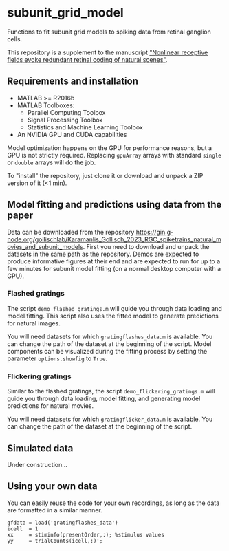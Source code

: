 # subunit_grid_model
Functions to fit subunit grid models to spiking data from retinal ganglion cells. 

This repository is a supplement to the manuscript ["Nonlinear receptive fields evoke redundant retinal coding of natural scenes"](https://www.biorxiv.org/content/10.1101/2023.01.10.523412v1?rss=1).

## Requirements and installation

- MATLAB >= R2016b
- MATLAB Toolboxes:
    - Parallel Computing Toolbox
    - Signal Processing Toolbox
    - Statistics and Machine Learning Toolbox
- An NVIDIA GPU and CUDA capabilities

Model optimization happens on the GPU for performance reasons, but a GPU is not strictly required. Replacing `gpuArray` arrays with standard `single` or `double` arrays will do the job.

To "install" the repository, just clone it or download and unpack a ZIP version of it (<1 min).

## Model fitting and predictions using data from the paper

Data can be downloaded from the repository https://gin.g-node.org/gollischlab/Karamanlis_Gollisch_2023_RGC_spiketrains_natural_movies_and_subunit_models. First you need to download and unpack the datasets in the same path as the repository. Demos are expected to produce informative figures at their end and are expected to run for up to a few minutes for subunit model fitting (on a normal desktop computer with a GPU).

### Flashed gratings
The script `demo_flashed_gratings.m` will guide you through data loading and model fitting. This script also uses the fitted model to generate predictions for natural images. 

You will need datasets for which `gratingflashes_data.m` is available. You can change the path of the dataset at the beginning of the script. Model components can be visualized during the fitting process by setting the parameter `options.showfig` to `True`.

### Flickering gratings
Similar to the flashed gratings, the script `demo_flickering_gratings.m` will guide you through data loading, model fitting, and generating model predictions for natural movies. 

You will need datasets for which `gratingflicker_data.m` is available. You can change the path of the dataset at the beginning of the script.

## Simulated data
Under construction...

## Using your own data
You can easily reuse the code for your own recordings, as long as the data are formatted in a similar manner. 
```
gfdata = load('gratingflashes_data')
icell  = 1 
xx     = stiminfo(presentOrder,:); %stimulus values
yy     = trialCounts(icell,:)';

```

